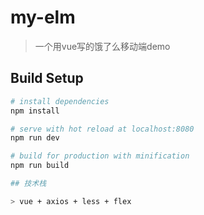 # my-elm

> 一个用vue写的饿了么移动端demo

## Build Setup

``` bash
# install dependencies
npm install

# serve with hot reload at localhost:8080
npm run dev

# build for production with minification
npm run build

## 技术栈

> vue + axios + less + flex
